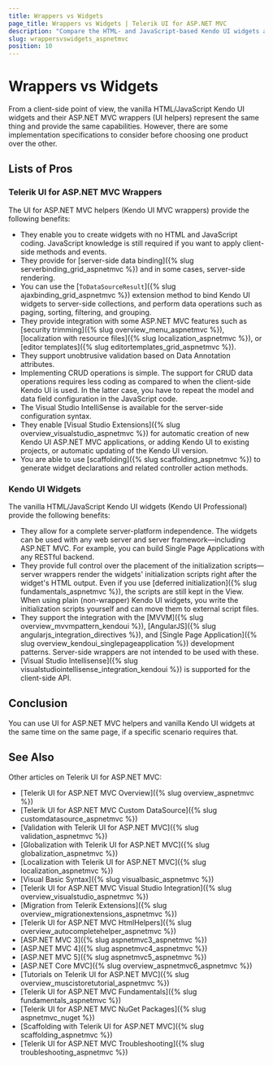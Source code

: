 ```yaml
---
title: Wrappers vs Widgets
page_title: Wrappers vs Widgets | Telerik UI for ASP.NET MVC
description: "Compare the HTML- and JavaScript-based Kendo UI widgets and their ASP.NET MVC wrappers."
slug: wrappersvswidgets_aspnetmvc
position: 10
---
```


# Wrappers vs Widgets

From a client-side point of view, the vanilla HTML/JavaScript Kendo UI widgets and their ASP.NET MVC wrappers (UI helpers) represent the same thing and provide the same capabilities. However, there are some implementation specifications to consider before choosing one product over the other.

## Lists of Pros

### Telerik UI for ASP.NET MVC Wrappers

The UI for ASP.NET MVC helpers (Kendo UI MVC wrappers) provide the following benefits:

* They enable you to create widgets with no HTML and JavaScript coding. JavaScript knowledge is still required if you want to apply client-side methods and events.
* They provide for [server-side data binding]({% slug serverbinding_grid_aspnetmvc %}) and in some cases, server-side rendering.
* You can use the [`ToDataSourceResult`]({% slug ajaxbinding_grid_aspnetmvc %}) extension method to bind Kendo UI widgets to server-side collections, and
perform data operations such as paging, sorting, filtering, and grouping.
* They provide integration with some ASP.NET MVC features such as [security trimming]({% slug overview_menu_aspnetmvc %}), [localization with resource files]({% slug localization_aspnetmvc %}), or [editor templates]({% slug editortemplates_grid_aspnetmvc %}).
* They support unobtrusive validation based on Data Annotation attributes.
* Implementing CRUD operations is simple. The support for CRUD data operations requires less coding as compared to when the client-side Kendo UI is used. In the latter case, you have to repeat the model and data field configuration in the JavaScript code.
* The Visual Studio IntelliSense is available for the server-side configuration syntax.
* They enable [Visual Studio Extensions]({% slug overview_visualstudio_aspnetmvc %}) for automatic creation of new Kendo UI ASP.NET MVC applications, or adding Kendo UI to existing projects, or automatic updating of the Kendo UI version.
* You are able to use [scaffolding]({% slug scaffolding_aspnetmvc %}) to generate widget declarations and related controller action methods.

### Kendo UI Widgets

The vanilla HTML/JavaScript Kendo UI widgets (Kendo UI Professional) provide the following benefits:

* They allow for a complete server-platform independence. The widgets can be used with any web server and server framework&mdash;including ASP.NET MVC. For example, you can build Single Page Applications with any RESTful backend.
* They provide full control over the placement of the initialization scripts&mdash;server wrappers render the widgets' initialization scripts right after the widget's HTML output. Even if you use [deferred initialization]({% slug fundamentals_aspnetmvc %}), the scripts are still kept in the View. When using plain (non-wrapper) Kendo UI widgets, you write the initialization scripts yourself and can move them to external script files.
* They support the integration with the [MVVM]({% slug overview_mvvmpattern_kendoui %}), [AngularJS]({% slug angularjs_integration_directives %}), and [Single Page Application]({% slug overview_kendoui_singlepageapplication %}) development patterns. Server-side wrappers are not intended to be used with these.
* [Visual Studio Intellisense]({% slug visualstudiointellisense_integration_kendoui %}) is supported for the client-side API.

## Conclusion

You can use UI for ASP.NET MVC helpers and vanilla Kendo UI widgets at the same time on the same page, if a specific scenario requires that.

## See Also

Other articles on Telerik UI for ASP.NET MVC:

* [Telerik UI for ASP.NET MVC Overview]({% slug overview_aspnetmvc %})
* [Telerik UI for ASP.NET MVC Custom DataSource]({% slug customdatasource_aspnetmvc %})
* [Validation with Telerik UI for ASP.NET MVC]({% slug validation_aspnetmvc %})
* [Globalization with Telerik UI for ASP.NET MVC]({% slug globalization_aspnetmvc %})
* [Localization with Telerik UI for ASP.NET MVC]({% slug localization_aspnetmvc %})
* [Visual Basic Syntax]({% slug visualbasic_aspnetmvc %})
* [Telerik UI for ASP.NET MVC Visual Studio Integration]({% slug overview_visualstudio_aspnetmvc %})
* [Migration from Telerik Extensions]({% slug overview_migrationextensions_aspnetmvc %})
* [Telerik UI for ASP.NET MVC HtmlHelpers]({% slug overview_autocompletehelper_aspnetmvc %})
* [ASP.NET MVC 3]({% slug aspnetmvc3_aspnetmvc %})
* [ASP.NET MVC 4]({% slug aspnetmvc4_aspnetmvc %})
* [ASP.NET MVC 5]({% slug aspnetmvc5_aspnetmvc %})
* [ASP.NET Core MVC]({% slug overview_aspnetmvc6_aspnetmvc %})
* [Tutorials on Telerik UI for ASP.NET MVC]({% slug overview_muscistoretutorial_aspnetmvc %})
* [Telerik UI for ASP.NET MVC Fundamentals]({% slug fundamentals_aspnetmvc %})
* [Telerik UI for ASP.NET MVC NuGet Packages]({% slug aspnetmvc_nuget %})
* [Scaffolding with Telerik UI for ASP.NET MVC]({% slug scaffolding_aspnetmvc %})
* [Telerik UI for ASP.NET MVC Troubleshooting]({% slug troubleshooting_aspnetmvc %})
